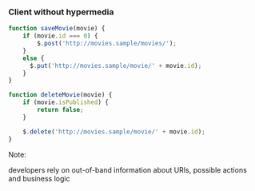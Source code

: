 ### Client without hypermedia

``` javascript
function saveMovie(movie) {
    if (movie.id === 0) {
        $.post('http://movies.sample/movies/');
    }
    else {
      $.put('http://movies.sample/movie/' + movie.id);
    }
}

function deleteMovie(movie) {
    if (movie.isPublished) {
        return false;
    }

    $.delete('http://movies.sample/movie/' + movie.id);
}
```

Note:

developers rely on out-of-band information about URIs, possible actions and business logic
